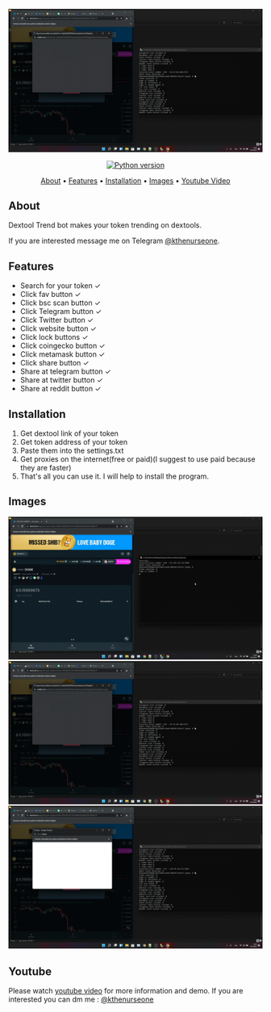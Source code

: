 <p align="center"><a href="https://youtu.be/B6OWFc_dZ2k" target="_blank"><img src="https://github.com/kthenurseone/dextool_trendbot/blob/main/2.png?raw=true"></a></p>

<p align="center">
    <a href="https://www.python.org/downloads/release/python-380/"><img src="https://img.shields.io/badge/python-3.8-blue.svg?style=plastic" alt="Python version"></a>
</p>

<p align="center">
  <a href="#about">About</a>
  •
  <a href="#features">Features</a>
  •
  <a href="#installation">Installation</a>
  •
  <a href="#images">Images</a>
  •
  <a href="#youtube">Youtube Video</a>
</p>

## About
Dextool Trend bot makes your token trending on dextools.

If you are interested message me on Telegram [@kthenurseone](https://t.me/kthenurseone). 

## Features
- Search for your token ✓
- Click fav button ✓
- Click bsc scan button ✓
- Click Telegram button ✓
- Click Twitter button ✓
- Click website button ✓
- Click lock buttons ✓
- Click coingecko button ✓
- Click metamask button ✓
- Click share button ✓
- Share at telegram button ✓
- Share at twitter button ✓
- Share at reddit button ✓



## Installation
1) Get dextool link of your token
2) Get token address of your token
3) Paste them into the settings.txt
4) Get proxies on the internet(free or paid)(I suggest to use paid because they are faster)
5) That's all you can use it.
I will help to install the program.


## Images
![Telegram Message Bot](https://github.com/kthenurseone/dextool_trendbot/blob/main/1.png?raw=true)
![Telegram Message Bot](https://github.com/kthenurseone/dextool_trendbot/blob/main/2.png?raw=true)
![Telegram Message Bot](https://github.com/kthenurseone/dextool_trendbot/blob/main/3.png?raw=true)



## Youtube
Please watch [youtube video](https://youtu.be/B6OWFc_dZ2k) for more information and demo. If you are interested you can dm me : [@kthenurseone](https://t.me/kthenurseone)
